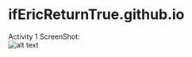 # ifEricReturnTrue.github.io   
Activity 1 ScreenShot:   
![alt text](activity_1.png "Activity 1 ScreenShot")   